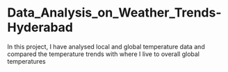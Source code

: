 # Data_Analysis_on_Weather_Trends-Hyderabad

In this project, I have analysed local and global temperature data and compared the temperature trends with where I live to overall global temperatures
